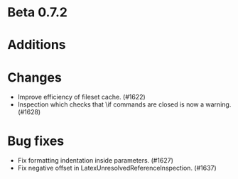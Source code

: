 # Beta 0.7.2

# Additions

# Changes
* Improve efficiency of fileset cache. (#1622)
* Inspection which checks that \if commands are closed is now a warning. (#1628)

# Bug fixes
* Fix formatting indentation inside parameters. (#1627)
* Fix negative offset in LatexUnresolvedReferenceInspection. (#1637)
